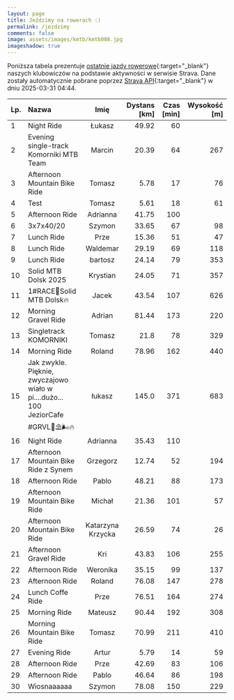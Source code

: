```yaml
---
layout: page
title: Jeździmy na rowerach :)
permalink: /jezdzimy
comments: false
image: assets/images/kmtb/kmtb008.jpg
imageshadow: true
---
```


Poniższa tabela prezentuje [ostatnie jazdy rowerowe](https://www.strava.com/clubs/336381){:target="_blank"} naszych klubowiczów na podstawie aktywności w serwisie Strava. Dane zostały automatycznie pobrane poprzez [Strava API](https://developers.strava.com/docs/reference/#api-Clubs-getClubActivitiesById){:target="_blank"} w dniu 2025-03-31 04:44.

Lp. | Nazwa | Imię | Dystans [km] | Czas [min] | Wysokość [m]
:--- | :--- | :---: | ---: | ---: | ---:
1|Night Ride|Łukasz|49.92|60|
2|Evening single-track Komorniki MTB Team|Marcin|20.39|64|267
3|Afternoon Mountain Bike Ride|Tomasz|5.78|17|76
4|Test|Tomasz|5.61|18|61
5|Afternoon Ride|Adrianna|41.75|100|
6|3x7x40/20|Szymon|33.65|67|98
7|Lunch Ride|Prze|15.36|51|47
8|Lunch Ride|Waldemar|29.19|69|118
9|Lunch Ride|bartosz|24.14|79|353
10|Solid MTB Dolsk 2025|Krystian|24.05|71|357
11|1#RACE🏁Solid MTB Dolsk🔥|Jacek|43.54|107|626
12|Morning Gravel Ride|Adrian|81.44|173|220
13|Singletrack KOMORNIKI|Tomasz|21.8|78|329
14|Morning Ride|Roland|78.96|162|440
15|Jak zwykle. Pięknie,  zwyczajowo wiało w pi....dużo... 100 JeziorCafe #GRVL🌊⛱️🌬🔥|łukasz|145.0|371|683
16|Night Ride|Adrianna|35.43|110|
17|Afternoon Mountain Bike Ride z Synem|Grzegorz|12.74|52|194
18|Afternoon Ride|Pablo|48.21|88|173
19|Afternoon Mountain Bike Ride|Michał|21.36|101|57
20|Afternoon Mountain Bike Ride|Katarzyna Krzycka|26.59|74|26
21|Afternoon Gravel Ride|Kri|43.83|106|255
22|Afternoon Ride|Weronika|35.15|99|137
23|Afternoon Ride|Roland|76.08|147|278
24|Lunch Coffe Ride|Prze|76.51|164|274
25|Morning Ride|Mateusz|90.44|192|308
26|Morning Mountain Bike Ride|Tomasz|70.99|211|410
27|Evening Ride|Artur|5.79|14|59
28|Afternoon Ride|Prze|42.69|83|106
29|Afternoon Ride|Pablo|46.64|86|198
30|Wiosnaaaaaa|Szymon|78.08|150|229
